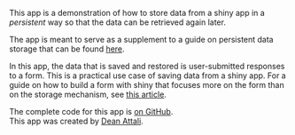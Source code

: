 This app is a demonstration of how to store data from a shiny app in a *persistent* way so that the data can be retrieved again later.  

The app is meant to serve as a supplement to a guide on persistent data storage that can be found [here]().  

In this app, the data that is saved and restored is user-submitted responses to a form. This is a practical use case of saving data from a shiny app. For a guide on how to build a form with shiny that focuses more on the form than on the storage mechanism, see [this article]().  

The complete code for this app is [on GitHub](https://github.com/daattali/shiny-server/tree/master/persistent-data-storage).  
This app was created by [Dean Attali](http://deanattali.com).
